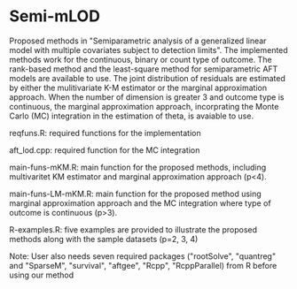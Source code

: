 # Semi-mLOD
Proposed methods in "Semiparametric analysis of a generalized linear model with multiple covariates subject to detection limits". The implemented methods work for the continuous, binary or count type of outcome. The rank-based method and the least-square method for semiparametric AFT models are available to use. The joint distribution of residuals are estimated by either the mulitivariate K-M estimator or the marginal approximation approach. When the number of dimension is greater 3 and outcome type is continuous, the marginal approximation approach, incorprating the Monte Carlo (MC) integration in the estimation of theta, is avaiable to use.

reqfuns.R: required functions for the implementation 

aft_lod.cpp: required function for the MC integration

main-funs-mKM.R: main function for the proposed methods, including multivaritet KM estimator and marginal approximation approach (p<4). 

main-funs-LM-mKM.R: main function for the proposed method using marginal approximation approach and the MC integration where type of outcome is continuous (p>3).

R-examples.R: five examples are provided to illustrate the proposed methods along with the sample datasets (p=2, 3, 4)

Note: User also needs seven required packages ("rootSolve", "quantreg" and "SparseM", "survival", "aftgee", "Rcpp", "RcppParallel) from R before using our method
